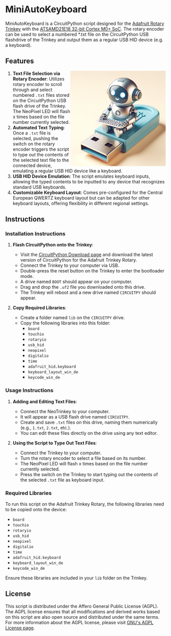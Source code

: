 # MiniAutoKeyboard

MiniAutoKeyboard is a CircuitPython script designed for the [Adafruit Rotary Trinkey](https://learn.adafruit.com/adafruit-rotary-trinkey/overview) with the [ATSAMD21E18 32-bit Cortex M0+ SoC](https://www.microchip.com/en-us/product/atsamd21e18). The rotary encoder can be used to select a numbered *.txt file on the CircuitPython USB flashdrive of the Trinkey and output them as a regular USB HID device (e.g. a keyboard).

## Features
<img src="logo_miniautokeyboard.png" alt="MiniAutoKeyboard Logo" width="300" align="right">

1. **Text File Selection via Rotary Encoder**: Utilizes rotary encoder to scroll through and select numbered `.txt` files stored on the CircuitPython USB flash drive of the Trinkey. The NeoPixel LED will flash x times based on the file number currently selected.
2. **Automated Text Typing**: Once a `.txt` file is selected, pushing the switch on the rotary encoder triggers the script to type out the contents of the selected text file to the connected device, emulating a regular USB HID device like a keyboard.
3. **USB HID Device Emulation**: The script emulates keyboard inputs, allowing the typed contents to be inputted to any device that recognizes standard USB keyboards.
4. **Customizable Keyboard Layout**: Comes pre-configured for the Central European QWERTZ keyboard layout but can be adapted for other keyboard layouts, offering flexibility in different regional settings.

## Instructions

### Installation Instructions

1. **Flash CircuitPython onto the Trinkey**:
   - Visit the [CircuitPython Download page](https://circuitpython.org/board/adafruit_rotary_trinkey_m0/) and download the latest version of CircuitPython for the Adafruit Trinkey Rotary.
   - Connect the Trinkey to your computer via USB.
   - Double-press the reset button on the Trinkey to enter the bootloader mode.
   - A drive named `BOOT` should appear on your computer.
   - Drag and drop the `.uf2` file you downloaded onto this drive.
   - The Trinkey will reboot and a new drive named `CIRCUITPY` should appear.

2. **Copy Required Libraries**:
   - Create a folder named `lib` on the `CIRCUITPY` drive.
   - Copy the following libraries into this folder:
     - `board`
     - `touchio`
     - `rotaryio`
     - `usb_hid`
     - `neopixel`
     - `digitalio`
     - `time`
     - `adafruit_hid.keyboard`
     - `keyboard_layout_win_de`
     - `keycode_win_de`

### Usage Instructions

1. **Adding and Editing Text Files**:
   - Connect the NeoTrinkey to your computer.
   - It will appear as a USB flash drive named `CIRCUITPY`.
   - Create and save `.txt` files on this drive, naming them numerically (e.g., `1.txt`, `2.txt`, etc.).
   - You can edit these files directly on the drive using any text editor.

2. **Using the Script to Type Out Text Files**:
   - Connect the Trinkey to your computer.
   - Turn the rotary encoder to select a file based on its number.
   - The NeoPixel LED will flash x times based on the file number currently selected.
   - Press the switch on the Trinkey to start typing out the contents of the selected `.txt` file as keyboard input.

### Required Libraries

To run this script on the Adafruit Trinkey Rotary, the following libraries need to be copied onto the device:

- `board`
- `touchio`
- `rotaryio`
- `usb_hid`
- `neopixel`
- `digitalio`
- `time`
- `adafruit_hid.keyboard`
- `keyboard_layout_win_de`
- `keycode_win_de`

Ensure these libraries are included in your `lib` folder on the Trinkey.

## License

This script is distributed under the Affero General Public License (AGPL). The AGPL license ensures that all modifications and derived works based on this script are also open source and distributed under the same terms. For more information about the AGPL license, please visit [GNU's AGPL License page](https://www.gnu.org/licenses/agpl-3.0.html).

